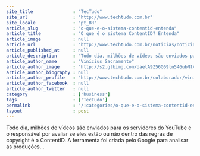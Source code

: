 ```yaml
---
site_title               : "TecTudo"
site_url                 : "http://www.techtudo.com.br"
site_locale              : "pt_BR"
article_slug             : "o-que-e-o-sistema-contentid-entenda"
article_title            : "O que é o sistema ContentID? Entenda"
article_image            : null
article_url              : "http://www.techtudo.com.br/noticias/noticia/2014/02/o-que-e-o-sistema-contentid-entenda.html"
article_published_at     : null
article_description      : "Todo dia, milhões de vídeos são enviados para os servidores do YouTube e o responsável por avaliar se eles estão ou não dentro das regras de copyright é o ContentID. A ferramenta foi criada pelo Google para analisar as produções..."
article_author_name      : "Vinícius Sacramento"
article_author_image     : "http://s2.glbimg.com/UaelA9Z56G69ln546ubNfA3gNJo=/30x30/s2.glbimg.com/w4qyZ2Dv-oS7uLZcIpB2ijD8N1I=/0x0:140x140/140x140/s.glbimg.com/po/tt2/f/original/2014/01/13/original.png"
article_author_biography : null
article_author_profile   : "http://www.techtudo.com.br/colaborador/vinicius-sacramento.html"
article_author_facebook  : null
article_author_twitter   : null
category                 : ['business']
tags                     : ['TecTudo']
permalink                : "/:categories/o-que-e-o-sistema-contentid-entenda/"
layout                   : post
---
```


Todo dia, milhões de vídeos são enviados para os servidores do YouTube e o responsável por avaliar se eles estão ou não dentro das regras de copyright é o ContentID. A ferramenta foi criada pelo Google para analisar as produções...
